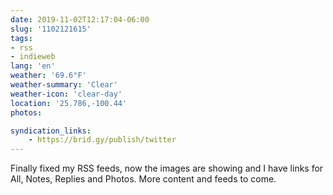 ```yaml
---
date: 2019-11-02T12:17:04-06:00
slug: '1102121615'
tags:
- rss
- indieweb
lang: 'en'
weather: '69.6°F'
weather-summary: 'Clear'
weather-icon: 'clear-day'
location: '25.786,-100.44'
photos:

syndication_links:
    - https://brid.gy/publish/twitter
---
```

Finally fixed my RSS feeds, now the images are showing and I have links for All, Notes, Replies and Photos. More content and feeds to come. 

 